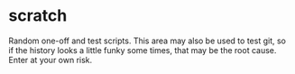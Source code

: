 scratch
=======

Random one-off and test scripts. This area may also be used to test git, so if the history looks a little funky some times, that may be the root cause. Enter at your own risk.
